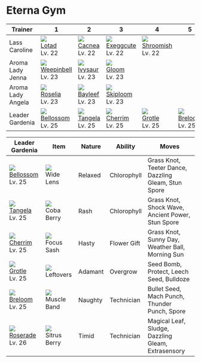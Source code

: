 # Eterna Gym

Trainer                    | 1                                      | 2                                   | 3                                     | 4                                     | 5                                    | 6
---                        | ---                                    | ---                                 | ---                                   | ---                                   | ---                                  | ---
Lass Caroline              | ![][270] <br>      [Lotad] <br> Lv. 22 |![][331] <br>  [Cacnea] <br> Lv. 22  | ![][102] <br> [Exeggcute] <br> Lv. 22 | ![][285] <br> [Shroomish] <br> Lv. 22 |                                      |
Aroma Lady Jenna           | ![][070] <br> [Weepinbell] <br> Lv. 23 |![][002] <br> [Ivysaur] <br> Lv. 23  | ![][044] <br>     [Gloom] <br> Lv. 23 |                                       |                                      |
Aroma Lady Angela          | ![][315] <br>    [Roselia] <br> Lv. 23 |![][153] <br> [Bayleef] <br> Lv. 23  | ![][188] <br>  [Skiploom] <br> Lv. 23 |                                       |                                      |
Leader Gardenia            | ![][182] <br>  [Bellossom] <br> Lv. 25 |![][114] <br> [Tangela] <br> Lv. 25  | ![][421] <br>   [Cherrim] <br> Lv. 25 | ![][388] <br>    [Grotle] <br> Lv. 25 | ![][286] <br> [Breloom] <br> Lv. 25  | ![][407] <br> [Roserade] <br> Lv. 26

Leader Gardenia                       | Item                               | Nature  | Ability     | Moves                                               
---                                   | ---                                | ---     | ---         | ---                                                 
![][182]<br>  [Bellossom]<br>  Lv. 25 | ![][wide-lens]<br>       Wide Lens | Relaxed | Chlorophyll | Grass Knot, Teeter Dance, Dazzling Gleam, Stun Spore
![][114]<br>    [Tangela]<br>  Lv. 25 | ![][coba-berry]<br>     Coba Berry | Rash    | Chlorophyll | Grass Knot, Shock Wave, Ancient Power, Stun Spore   
![][421]<br>    [Cherrim]<br>  Lv. 25 | ![][focus-sash]<br>     Focus Sash | Hasty   | Flower Gift | Grass Knot, Sunny Day, Weather Ball, Morning Sun    
![][388]<br>     [Grotle]<br>  Lv. 25 | ![][leftovers]<br>       Leftovers | Adamant | Overgrow    | Seed Bomb, Protect, Leech Seed, Bulldoze            
![][286]<br>    [Breloom]<br>  Lv. 25 | ![][muscle-band]<br>   Muscle Band | Naughty | Technician  | Bullet Seed, Mach Punch, Thunder Punch, Spore       
![][407]<br>   [Roserade]<br>  Lv. 26 | ![][sitrus-berry]<br> Sitrus Berry | Timid   | Technician  | Magical Leaf, Sludge, Dazzling Gleam, Extrasensory  


[Ivysaur]: /pokemon_changes/002/
[Gloom]: /pokemon_changes/044/
[Weepinbell]: /pokemon_changes/070/
[Exeggcute]: /pokemon_changes/102/
[Tangela]: /pokemon_changes/114/
[Bayleef]: /pokemon_changes/153/
[Bellossom]: /pokemon_changes/182/
[Skiploom]: /pokemon_changes/188/
[Lotad]: /pokemon_changes/270/
[Shroomish]: /pokemon_changes/285/
[Breloom]: /pokemon_changes/286/
[Roselia]: /pokemon_changes/315/
[Cacnea]: /pokemon_changes/331/
[Grotle]: /pokemon_changes/388/
[Roserade]: /pokemon_changes/407/
[Cherrim]: /pokemon_changes/421/
[coba-berry]: /img/items/coba-berry.png
[focus-sash]: /img/items/focus-sash.png
[leftovers]: /img/items/leftovers.png
[muscle-band]: /img/items/muscle-band.png
[sitrus-berry]: /img/items/sitrus-berry.png
[wide-lens]: /img/items/wide-lens.png
[002]: /img/pokemon/002.png
[044]: /img/pokemon/044.png
[070]: /img/pokemon/070.png
[102]: /img/pokemon/102.png
[114]: /img/pokemon/114.png
[153]: /img/pokemon/153.png
[182]: /img/pokemon/182.png
[188]: /img/pokemon/188.png
[270]: /img/pokemon/270.png
[285]: /img/pokemon/285.png
[286]: /img/pokemon/286.png
[315]: /img/pokemon/315.png
[331]: /img/pokemon/331.png
[388]: /img/pokemon/388.png
[407]: /img/pokemon/407.png
[421]: /img/pokemon/421.png

